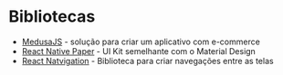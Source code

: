 # Bibliotecas

- [MedusaJS](https://medusajs.com/) - solução para criar um aplicativo com e-commerce
- [React Native Paper](https://reactnativepaper.com/) - UI Kit semelhante com o Material Design
- [React Natvigation](https://reactnavigation.org/) - Biblioteca para criar navegações entre as telas
